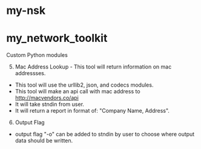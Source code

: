 # my-nsk
# my_network_toolkit

Custom Python modules

5. Mac Address Lookup - This tool will return information on mac addressses.

- This tool will use the urllib2, json, and codecs modules.
- This tool will make an api call with mac address to http://macvendors.co/api
- It will take stndin from user.
- It will return a report in format of: "Company Name, Address".

6. Output Flag
- output flag "-o" can be added to stndin by user to choose where output data should be written.


